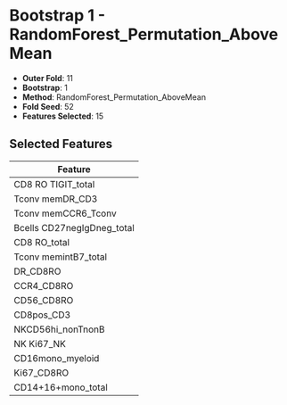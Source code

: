 # Bootstrap 1 - RandomForest_Permutation_AboveMean

- **Outer Fold**: 11
- **Bootstrap**: 1
- **Method**: RandomForest_Permutation_AboveMean
- **Fold Seed**: 52
- **Features Selected**: 15

## Selected Features

| Feature |
|---------|
| CD8 RO TIGIT_total |
| Tconv memDR_CD3 |
| Tconv memCCR6_Tconv |
| Bcells CD27negIgDneg_total |
| CD8 RO_total |
| Tconv memintB7_total |
| DR_CD8RO |
| CCR4_CD8RO |
| CD56_CD8RO |
| CD8pos_CD3 |
| NKCD56hi_nonTnonB |
| NK Ki67_NK |
| CD16mono_myeloid |
| Ki67_CD8RO |
| CD14+16+mono_total |
